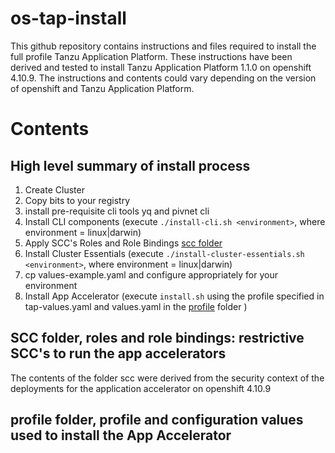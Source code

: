 # os-tap-install

This github repository contains instructions and files required to install the full profile Tanzu Application Platform.  These instructions have been derived and tested to install Tanzu Application Platform 1.1.0 on openshift 4.10.9.  The instructions and contents could vary depending on the version of openshift and Tanzu Application Platform. 

# Contents 
## High level summary of install process
1. Create Cluster
1. Copy bits to your registry 
1. install pre-requisite cli tools yq and pivnet cli
1. Install CLI components (execute `./install-cli.sh <environment>`, where environment = linux|darwin) 
1. Apply SCC's Roles and Role Bindings [scc folder](scc)
1. Install Cluster Essentials (execute `./install-cluster-essentials.sh <environment>`, where environment = linux|darwin)
1. cp values-example.yaml and configure appropriately for your environment
1. Install App Accelerator (execute `install.sh` using the profile specified in tap-values.yaml and values.yaml in the [profile](profile) folder )

## SCC folder, roles and role bindings: restrictive SCC's to run the app accelerators
The contents of the folder scc were derived from the security context of the deployments for the application accelerator on openshift 4.10.9 

## profile folder, profile and configuration values used to install the App Accelerator